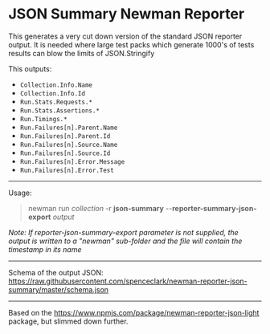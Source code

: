 # JSON Summary Newman Reporter

This generates a very cut down version of the standard JSON reporter output.
It is needed where large test packs which generate 1000's of tests results can blow the limits of JSON.Stringify

This outputs:

- `Collection.Info.Name`
- `Collection.Info.Id`
- `Run.Stats.Requests.*`
- `Run.Stats.Assertions.*`
- `Run.Timings.*`
- `Run.Failures[n].Parent.Name`
- `Run.Failures[n].Parent.Id`
- `Run.Failures[n].Source.Name`
- `Run.Failures[n].Source.Id`
- `Run.Failures[n].Error.Message`
- `Run.Failures[n].Error.Test`

---

Usage:
> newman run *collection* -r **json-summary** --**reporter-summary-json-export** *output*

*Note: If reporter-json-summary-export parameter is not supplied, the output is written to a "newman" sub-folder and the file will contain the timestamp in its name*

---
Schema of the output JSON:
https://raw.githubusercontent.com/spenceclark/newman-reporter-json-summary/master/schema.json

---

Based on the https://www.npmjs.com/package/newman-reporter-json-light package, but slimmed down further.
